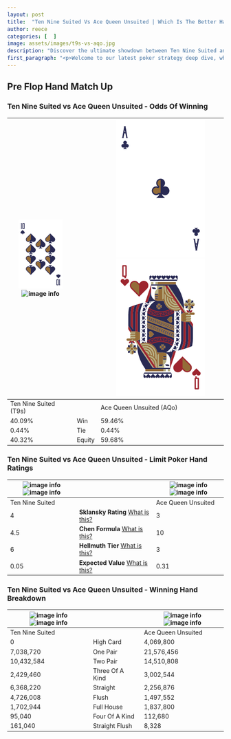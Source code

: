 ```yaml
---
layout: post
title:  "Ten Nine Suited Vs Ace Queen Unsuited | Which Is The Better Hand In Poker? A Complete Guide"
author: reece
categories: [  ]
image: assets/images/t9s-vs-aqo.jpg
description: "Discover the ultimate showdown between Ten Nine Suited and Ace Queen Unsuited in poker! Uncover the odds, strategies, and scenarios where one hand triumphs over the other. Get ready to up your poker game with this thrilling analysis."
first_paragraph: "<p>Welcome to our latest poker strategy deep dive, where we're pitting two distinct hands against each other in a high-stakes showdown: Ten Nine Suited vs Ace Queen Unsuited.</p><p>In the dynamic world of poker, every decision counts, and knowing which hand holds the upper hand is key to your success at the table.</p><p>In this article, we'll dissect these two hands, explore the scenarios where one dominates the other, and equip you with the knowledge to make strategic choices that can tip the odds in your favor.</p><p>Get ready to unravel the intriguing dynamics of these poker hands and elevate your game to new heights.</p>"
---
```




[comment]: # (sp0)

## Pre Flop Hand Match Up

<div class="table hand-ratings" markdown="1"> 



### Ten Nine Suited vs Ace Queen Unsuited - Odds Of Winning


    
| ![image info](assets/images/hand1/t.png) ![image info](assets/images/hand1/9s.png) |  | ![image info](assets/images/hand2/a.png) ![image info](assets/images/hand2/qo.png) |
| -------- | -------- | -------- |
| Ten Nine Suited (T9s) |  | Ace Queen Unsuited (AQo) |
| 40.09% | Win | 59.46% |
| 0.44% | Tie | 0.44% |
| 40.32% | Equity | 59.68% |




[comment]: # (sp1)



### Ten Nine Suited vs Ace Queen Unsuited - Limit Poker Hand Ratings


    
| ![image info](https://www.riverpairs.com/assets/images/hand1/t.png) ![image info](https://www.riverpairs.com/assets/images/hand1/9s.png) |  | ![image info](https://www.riverpairs.com/assets/images/hand2/a.png) ![image info](https://www.riverpairs.com/assets/images/hand2/qo.png) |
| -------- | -------- | -------- |
| Ten Nine Suited |  | Ace Queen Unsuited |
| 4 | **Sklansky Rating** [What is this?](/sklansky-rating-explained) | 3 |
| 4.5 | **Chen Formula** [What is this?](/chen-formula-explained) | 10 |
| 6 | **Hellmuth Tier** [What is this?](/Hellmuth-tier-explained) | 3 |
| 0.05 | **Expected Value** [What is this?](/expected-value-explained) | 0.31 |




[comment]: # (sp2)



### Ten Nine Suited vs Ace Queen Unsuited - Winning Hand Breakdown


    
| ![image info](https://www.riverpairs.com/assets/images/hand1/t.png) ![image info](https://www.riverpairs.com/assets/images/hand1/9s.png) |  | ![image info](https://www.riverpairs.com/assets/images/hand2/a.png) ![image info](https://www.riverpairs.com/assets/images/hand2/qo.png) |
| -------- | -------- | -------- |
| Ten Nine Suited |  | Ace Queen Unsuited |
| 0 | High Card | 4,069,800 |
| 7,038,720 | One Pair | 21,576,456 |
| 10,432,584 | Two Pair | 14,510,808 |
| 2,429,460 | Three Of A Kind | 3,002,544 |
| 6,368,220 | Straight | 2,256,876 |
| 4,726,008 | Flush | 1,497,552 |
| 1,702,944 | Full House | 1,837,800 |
| 95,040 | Four Of A Kind | 112,680 |
| 161,040 | Straight Flush | 8,328 |




[comment]: # (sp3)



</div>

[comment]: # (sp4)



[comment]: # (sp5)

